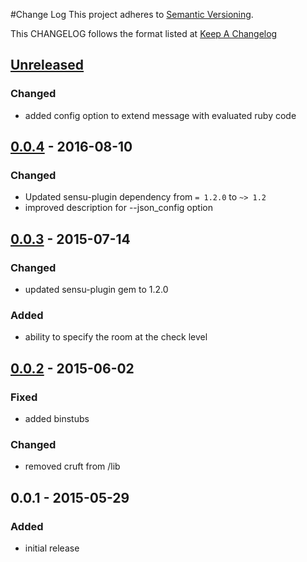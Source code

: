 #Change Log
This project adheres to [Semantic Versioning](http://semver.org/).

This CHANGELOG follows the format listed at [Keep A Changelog](http://keepachangelog.com/)

## [Unreleased]
### Changed
- added config option to extend message with evaluated ruby code

## [0.0.4] - 2016-08-10
### Changed
- Updated sensu-plugin dependency from `= 1.2.0` to `~> 1.2`
- improved description for --json_config option

## [0.0.3] - 2015-07-14
### Changed
- updated sensu-plugin gem to 1.2.0

### Added
- ability to specify the room at the check level

## [0.0.2] - 2015-06-02
### Fixed
- added binstubs
### Changed
- removed cruft from /lib

## 0.0.1 - 2015-05-29
### Added
- initial release

[Unreleased]: https://github.com/sensu-plugins/sensu-plugins-hipchat/compare/0.0.4...HEAD
[0.0.4]: https://github.com/sensu-plugins/sensu-plugins-hipchat/compare/0.0.3...0.0.4
[0.0.3]: https://github.com/sensu-plugins/sensu-plugins-hipchat/compare/0.0.2...0.0.3
[0.0.2]: https://github.com/sensu-plugins/sensu-plugins-hipchat/compare/0.0.1...0.0.2
